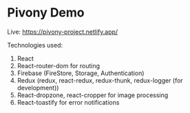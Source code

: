 # Pivony Demo

Live: https://pivony-project.netlify.app/

Technologies used:
1. React
2. React-router-dom for routing
3. Firebase (FireStore, Storage, Authentication)
4. Redux (redux, react-redux, redux-thunk, redux-logger (for development))
5. React-dropzone, react-cropper for image processing
6. React-toastify for error notifications
